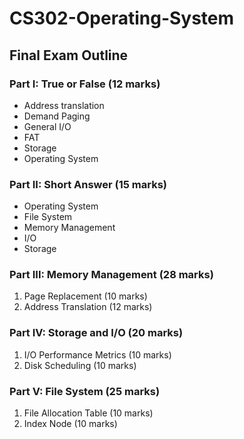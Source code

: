 # CS302-Operating-System

## Final Exam Outline

### Part I: True or False (12 marks)

 * Address translation
 * Demand Paging
 * General I/O
 * FAT
 * Storage
 * Operating System

### Part II: Short Answer (15 marks)

 * Operating System
 * File System
 * Memory Management
 * I/O
 * Storage

### Part III: Memory Management (28 marks)

 1. Page Replacement (10 marks)
 2. Address Translation (12 marks)

### Part IV: Storage and I/O (20 marks)
 
 1. I/O Performance Metrics (10 marks)
 2. Disk Scheduling (10 marks)

### Part V: File System (25 marks)
 
 1. File Allocation Table (10 marks)
 2. Index Node (10 marks)